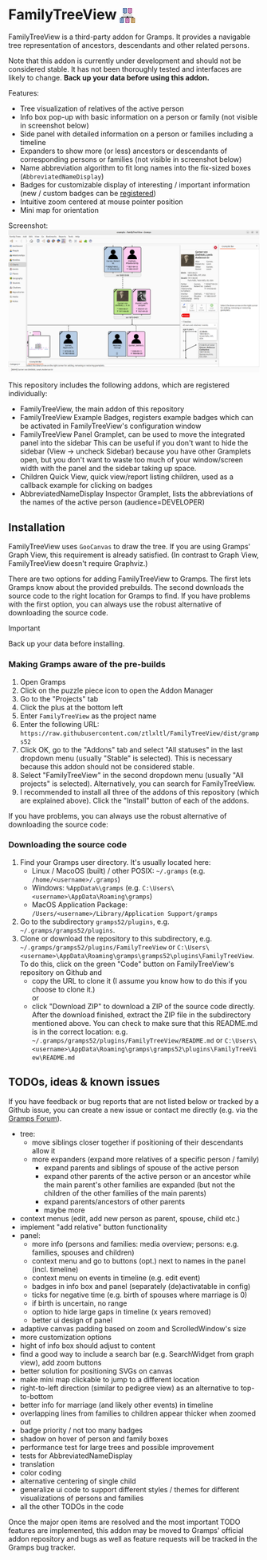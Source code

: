# FamilyTreeView <img src="src/icons/gramps-family-tree-view.svg" alt="FamilyTreeView icon" height="30" style="vertical-align:bottom"/>

FamilyTreeView is a third-party addon for Gramps. It provides a navigable tree representation of ancestors, descendants and other related persons.

Note that this addon is currently under development and should not be considered stable. It has not been thoroughly tested and interfaces are likely to change. **Back up your data before using this addon.**

Features:
- Tree visualization of relatives of the active person
- Info box pop-up with basic information on a person or family (not visible in screenshot below)
- Side panel with detailed information on a person or families including a timeline
- Expanders to show more (or less) ancestors or descendants of corresponding persons or families (not visible in screenshot below)
- Name abbreviation algorithm to fit long names into the fix-sized boxes (`AbbreviatedNameDisplay`)
- Badges for customizable display of interesting / important information (new / custom badges can be [registered](docs/badge_development.md))
- Intuitive zoom centered at mouse pointer position
- Mini map for orientation

Screenshot:
![screenshot](docs/media/screenshot.png)

This repository includes the following addons, which are registered individually:
- FamilyTreeView, the main addon of this repository
- FamilyTreeView Example Badges, registers example badges which can be activated in FamilyTreeView's configuration window
- FamilyTreeView Panel Gramplet, can be used to move the integrated panel into the sidebar
  This can be useful if you don't want to hide the sidebar (View -> uncheck Sidebar) because you have other Gramplets open, but you don't want to waste too much of your window/screen width with the panel and the sidebar taking up space.
- Children Quick View, quick view/report listing children, used as a callback example for clicking on badges
- AbbreviatedNameDisplay Inspector Gramplet, lists the abbreviations of the names of the active person (audience=DEVELOPER)

## Installation
FamilyTreeView uses `GooCanvas` to draw the tree. If you are using Gramps' Graph View, this requirement is already satisfied. (In contrast to Graph View, FamilyTreeView doesn't require Graphviz.)

There are two options for adding FamilyTreeView to Gramps. The first lets Gramps know about the provided prebuilds. The second downloads the source code to the right location for Gramps to find. If you have problems with the first option, you can always use the robust alternative of downloading the source code. 

> [!IMPORTANT]
> Back up your data before installing.

### Making Gramps aware of the pre-builds
1. Open Gramps
2. Click on the puzzle piece icon to open the Addon Manager
3. Go to the "Projects" tab
4. Click the plus at the bottom left
5. Enter `FamilyTreeView` as the project name
6. Enter the following URL: `https://raw.githubusercontent.com/ztlxltl/FamilyTreeView/dist/gramps52`
7. Click OK, go to the "Addons" tab and select "All statuses" in the last dropdown menu (usually "Stable" is selected). This is necessary because this addon should not be considered stable.
8. Select "FamilyTreeView" in the second dropdown menu (usually "All projects" is selected). Alternatively, you can search for FamilyTreeView.
9. I recommended to install all three of the addons of this repository (which are explained above). Click the "Install" button of each of the addons.
  
If you have problems, you can always use the robust alternative of downloading the source code:

### Downloading the source code
1. Find your Gramps user directory. It's usually located here:
    - Linux / MacoOS (built) / other POSIX: `~/.gramps` (e.g. `/home/<username>/.gramps`)
    - Windows: `%AppData%\gramps` (e.g. `C:\Users\<username>\AppData\Roaming\gramps`)
    - MacOS Application Package: `/Users/<username>/Library/Application Support/gramps`
2. Go to the subdirectory `gramps52/plugins`, e.g. `~/.gramps/gramps52/plugins`.
3. Clone or download the repository to this subdirectory, e.g. `~/.gramps/gramps52/plugins/FamilyTreeView` or `C:\Users\<username>\AppData\Roaming\gramps\gramps52\plugins\FamilyTreeView`. To do this, click on the green "Code" button on FamilyTreeView's repository on Github and 
    - copy the URL to clone it (I assume you know how to do this if you choose to clone it.)\
      or 
    - click "Download ZIP" to download a ZIP of the source code directly. After the download finished, extract the ZIP file in the subdirectory mentioned above. You can check to make sure that this README.md is in the correct location: e.g. `~/.gramps/gramps52/plugins/FamilyTreeView/README.md` or `C:\Users\<username>\AppData\Roaming\gramps\gramps52\plugins\FamilyTreeView\README.md`

## TODOs, ideas & known issues

If you have feedback or bug reports that are not listed below or tracked by a Github issue, you can create a new issue or contact me directly (e.g. via the [Gramps Forum](https://gramps.discourse.group)).

- tree:
  - move siblings closer together if positioning of their descendants allow it
  - more expanders (expand more relatives of a specific person / family)
    - expand parents and siblings of spouse of the active person
    - expand other parents of the active person or an ancestor while the main parent's other families are expanded (but not the children of the other families of the main parents)
    - expand parents/ancestors of other parents
    - maybe more
- context menus (edit, add new person as parent, spouse, child etc.)
- implement "add relative" button functionality
- panel:
  - more info (persons and families: media overview; persons: e.g. families, spouses and children)
  - context menu and go to buttons (opt.) next to names in the panel (incl. timeline)
  - context menu on events in timeline (e.g. edit event)
  - badges in info box and panel (separately (de)activatable in config)
  - ticks for negative time (e.g. birth of spouses where marriage is 0)
  - if birth is uncertain, no range
  - option to hide large gaps in timeline (x years removed)
  - better ui design of panel
- adaptive canvas padding based on zoom and ScrolledWindow's size
- more customization options
- hight of info box should adjust to content
- find a good way to include a search bar (e.g. SearchWidget from graph view), add zoom buttons
- better solution for positioning SVGs on canvas
- make mini map clickable to jump to a different location
- right-to-left direction (similar to pedigree view) as an alternative to top-to-bottom
- better info for marriage (and likely other events) in timeline
- overlapping lines from families to children appear thicker when zoomed out
- badge priority / not too many badges
- shadow on hover of person and family boxes
- performance test for large trees and possible improvement
- tests for AbbreviatedNameDisplay
- translation
- color coding
- alternative centering of single child
- generalize ui code to support different styles / themes for different visualizations of persons and families
- all the other TODOs in the code

Once the major open items are resolved and the most important TODO features are implemented, this addon may be moved to Gramps' official addon repository and bugs as well as feature requests will be tracked in the Gramps bug tracker.
